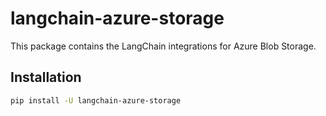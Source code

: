 # langchain-azure-storage

This package contains the LangChain integrations for Azure Blob Storage.

## Installation

```bash
pip install -U langchain-azure-storage
```
